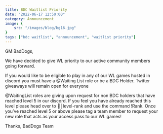 ```yaml
---
title: BDC Waitlist Priority
date: "2022-06-17 12:50:00"
category: Announcement
image: {
	src: "/images/blog/bg16.jpg"
}
tags: ["bdc waitlist", "announcement", "waitlist priority"]
---
```


GM BadDogs,

We have decided to give WL priority to our active community members going forward. 

If you would like to be eligible to play in any of our WL games hosted in discord you must have a @Waiting List  role or be a BDC Holder.  Twitter giveaways will remain open for everyone

@WaitingList roles are giving upon request for non BDC holders that have reached level 5 in our discord. If you feel you have already reached this level please head over to 🥇│level-rank  and use the command !Rank. Once you’ve reached level 5 or above please tag a team member to request your new role that acts as your access pass to our WL games! 

Thanks,
BadDogs Team